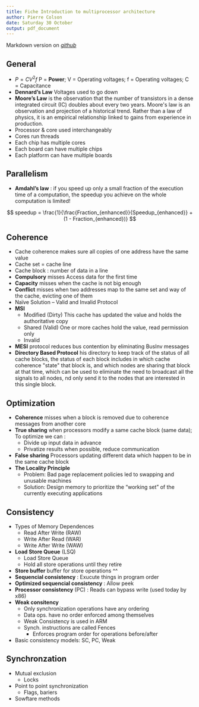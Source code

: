 ```yaml
---
title: Fiche Introduction to multiprocessor architecture
author: Pierre Colson
date: Saturday 30 October
output: pdf_document
---
```


Markdown version on
[*github*](https://github.com/caillouc/Fiche_EPFL/blob/main/Introduction_to_multiprocessor_architecture/Introduction_to_multiprocessor_architecture.md)

## General

* $P = CV^2f$ P = **Power**; V = Operating voltages; f = Operating voltages; C = Capacitance
* **Dennard’s Law** Voltages used to go down
* **Moore’s Law** is the observation that the number of transistors in a dense integrated circuit (IC)
doubles about every two years.
Moore's law is an observation and projection of a historical trend.
Rather than a law of physics, it is an empirical relationship linked to gains from experience in production.
* Processor & core used interchangeably
* Cores run threads
* Each chip has multiple cores
* Each board can have multiple chips
* Each platform can have multiple boards

## Parallelism

* **Amdahl’s law** : if you speed up only a small fraction of the execution time of a computation,
the speedup you achieve on the whole computation is limited!

$$ speedup = \frac{1}{\frac{Fraction_{enhanced}}{Speedup_{enhanced}} + (1 - Fraction_{enhanced})} $$

## Coherence

* Cache coherence makes sure all copies of one address have the same value
* Cache set = cache line
* Cache block : number of data in a line
* **Compulsory** misses Access data for the first time
* **Capacity** misses when the cache is not big enough
* **Conflict** misses when two addresses map to the same set and way of the cache, evicting one of them
* Naïve Solution – Valid and Invalid Protocol
* **MSI**
  * Modified (Dirty) This cache has updated the value and holds the authoritative copy
  * Shared (Valid) One or more caches hold the value, read permission only
  * Invalid
* **MESI** protocol reduces bus contention by eliminating BusInv messages
* **Directory Based Protocol** his directory to keep track of the status of all cache blocks, the status
of each block includes in which cache coherence "state" that block is, and which nodes are sharing
that block at that time, which can be used to eliminate the need to broadcast all the signals to all nodes,
nd only send it to the nodes that are interested in this single block.

## Optimization

* **Coherence** misses when a block is removed due to coherence messages from another core
* **True sharing** when processors modify a same cache block (same data); To optimize we can :
  * Divide up input data in advance
  * Privatize results when possible, reduce communication
* **False sharing** Processors updating different data which happen to be in the same cache block
* **The Locality Principle**
  * Problem: Bad page replacement policies led to swapping and unusable machines
  * Solution: Design memory to prioritize the “working set” of the currently executing applications

## Consistency

* Types of Memory Dependences
  * Read After Write (RAW)
  * Write After Read (WAR)
  * Write After Write (WAW)
* **Load Store Queue** (LSQ)
  * Load Store Queue
  * Hold all store operations until they retire
* **Store buffer** buffer for store operations ^^
* **Sequencial consistency** : Exucute things in program order
* **Optimized sequencial consistency** : Allow peek
* **Processor consistency** (PC) : Reads can bypass write (used today by x86)
* **Weak consitency**
  * Only synchronization operations have any ordering
  * Data ops. have no order enforced among themselves
  * Weak Consistency is used in ARM
  * Synch. instructions are called Fences
    * Enforces program order for operations before/after
* Basic consistency models: SC, PC, Weak

## Synchronzation

* Mutual exclusion
  * Locks
* Point to point synchronization
  * Flags, bariers
* Sowftare methods
